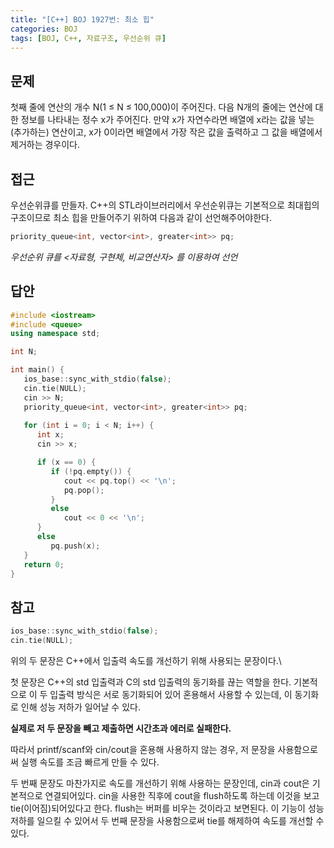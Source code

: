 ```yaml
---
title: "[C++] BOJ 1927번: 최소 힙"
categories: BOJ
tags: [BOJ, C++, 자료구조, 우선순위 큐]
---
```


<!-- {% linkpreview "https://www.acmicpc.net/problem/1927" %}{: .notice}
<br> -->

## 문제

첫째 줄에 연산의 개수 N(1 ≤ N ≤ 100,000)이 주어진다. 다음 N개의 줄에는 연산에 대한 정보를 나타내는 정수 x가 주어진다. 만약 x가 자연수라면 배열에 x라는 값을 넣는(추가하는) 연산이고, x가 0이라면 배열에서 가장 작은 값을 출력하고 그 값을 배열에서 제거하는 경우이다.

## 접근

우선순위큐를 만들자. C++의 STL라이브러리에서 우선순위큐는 기본적으로 최대힙의 구조이므로 최소 힙을 만들어주기 위하여 다음과 같이 선언해주어야한다.

```cpp
priority_queue<int, vector<int>, greater<int>> pq;
```

*우선순위 큐를 <자료형, 구현체, 비교연산자> 를 이용하여 선언*

## 답안

```cpp
#include <iostream>
#include <queue>
using namespace std;

int N;

int main() {
   ios_base::sync_with_stdio(false);
   cin.tie(NULL);
   cin >> N;
   priority_queue<int, vector<int>, greater<int>> pq;
   
   for (int i = 0; i < N; i++) {
      int x;
      cin >> x;

      if (x == 0) {
         if (!pq.empty()) {
            cout << pq.top() << '\n';
            pq.pop();
         }
         else
            cout << 0 << '\n';
      }
      else
         pq.push(x);
   }
   return 0;
}
```

## 참고

```cpp
ios_base::sync_with_stdio(false);
cin.tie(NULL);
```

위의 두 문장은 C++에서 입출력 속도를 개선하기 위해 사용되는 문장이다.\

첫 문장은 C++의 std 입출력과 C의 std 입출력의 동기화를 끊는 역할을 한다. 기본적으로 이 두 입출력 방식은 서로 동기화되어 있어 혼용해서 사용할 수 있는데, 이 동기화로 인해 성능 저하가 일어날 수 있다.

**실제로 저 두 문장을 빼고 제출하면 시간초과 에러로 실패한다.**

따라서 printf/scanf와 cin/cout을 혼용해 사용하지 않는 경우, 저 문장을 사용함으로써 실행 속도를 조금 빠르게 만들 수 있다.

두 번째 문장도 마찬가지로 속도를 개선하기 위해 사용하는 문장인데, cin과 cout은 기본적으로 연결되어있다. cin을 사용한 직후에 cout을 flush하도록 하는데 이것을 보고 tie(이어짐)되어있다고 한다. flush는 버퍼를 비우는 것이라고 보면된다. 이 기능이 성능 저하를 일으킬 수 있어서 두 번째 문장을 사용함으로써 tie를 해제하여 속도를 개선할 수 있다.